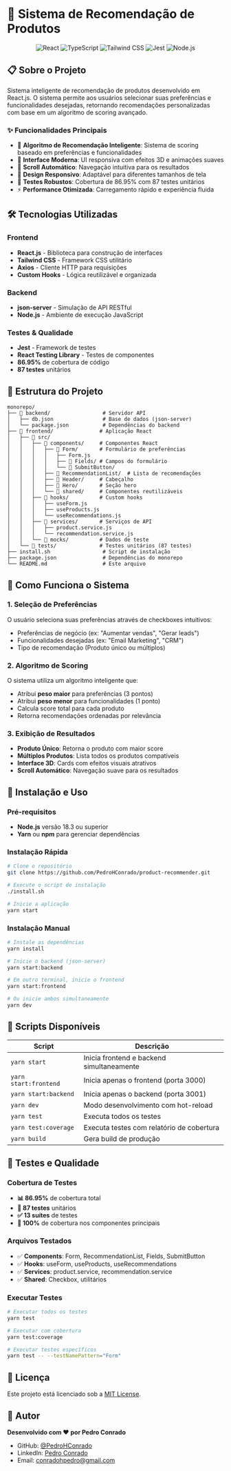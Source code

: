 # 🚀 Sistema de Recomendação de Produtos

<div align="center">
  
![React](https://img.shields.io/badge/React-18.0+-61DAFB?style=for-the-badge&logo=react&logoColor=white)
![TypeScript](https://img.shields.io/badge/JavaScript-ES6+-F7DF1E?style=for-the-badge&logo=javascript&logoColor=black)
![Tailwind CSS](https://img.shields.io/badge/Tailwind%20CSS-3.0+-38B2AC?style=for-the-badge&logo=tailwind-css&logoColor=white)
![Jest](https://img.shields.io/badge/Jest-86.95%25-C21325?style=for-the-badge&logo=jest&logoColor=white)
![Node.js](https://img.shields.io/badge/Node.js-18.3+-339933?style=for-the-badge&logo=nodedotjs&logoColor=white)

</div>

## 📋 Sobre o Projeto

Sistema inteligente de recomendação de produtos desenvolvido em React.js. O sistema permite aos usuários selecionar suas preferências e funcionalidades desejadas, retornando recomendações personalizadas com base em um algoritmo de scoring avançado.

### ✨ Funcionalidades Principais

- 🎯 **Algoritmo de Recomendação Inteligente**: Sistema de scoring baseado em preferências e funcionalidades
- 🎨 **Interface Moderna**: UI responsiva com efeitos 3D e animações suaves
- 🔄 **Scroll Automático**: Navegação intuitiva para os resultados
- 📱 **Design Responsivo**: Adaptável para diferentes tamanhos de tela
- 🧪 **Testes Robustos**: Cobertura de 86.95% com 87 testes unitários
- ⚡ **Performance Otimizada**: Carregamento rápido e experiência fluida

## 🛠️ Tecnologias Utilizadas

### Frontend
- **React.js** - Biblioteca para construção de interfaces
- **Tailwind CSS** - Framework CSS utilitário
- **Axios** - Cliente HTTP para requisições
- **Custom Hooks** - Lógica reutilizável e organizada

### Backend
- **json-server** - Simulação de API RESTful
- **Node.js** - Ambiente de execução JavaScript

### Testes & Qualidade
- **Jest** - Framework de testes
- **React Testing Library** - Testes de componentes
- **86.95%** de cobertura de código
- **87 testes** unitários

## 📁 Estrutura do Projeto

```
monorepo/
├── 📁 backend/                 # Servidor API
│   ├── db.json                # Base de dados (json-server)
│   └── package.json           # Dependências do backend
├── 📁 frontend/               # Aplicação React
│   ├── 📁 src/
│   │   ├── 📁 components/     # Componentes React
│   │   │   ├── 📁 Form/       # Formulário de preferências
│   │   │   │   ├── Form.js
│   │   │   │   ├── 📁 Fields/ # Campos do formulário
│   │   │   │   └── 📁 SubmitButton/
│   │   │   ├── 📁 RecommendationList/  # Lista de recomendações
│   │   │   ├── 📁 Header/     # Cabeçalho
│   │   │   ├── 📁 Hero/       # Seção hero
│   │   │   └── 📁 shared/     # Componentes reutilizáveis
│   │   ├── 📁 hooks/          # Custom hooks
│   │   │   ├── useForm.js
│   │   │   ├── useProducts.js
│   │   │   └── useRecommendations.js
│   │   ├── 📁 services/       # Serviços de API
│   │   │   ├── product.service.js
│   │   │   └── recommendation.service.js
│   │   └── 📁 mocks/          # Dados de teste
│   └── 📁 tests/              # Testes unitários (87 testes)
├── install.sh                 # Script de instalação
├── package.json               # Dependências do monorepo
└── README.md                  # Este arquivo
```

## 🎯 Como Funciona o Sistema

### 1. **Seleção de Preferências**
O usuário seleciona suas preferências através de checkboxes intuitivos:
- Preferências de negócio (ex: "Aumentar vendas", "Gerar leads")
- Funcionalidades desejadas (ex: "Email Marketing", "CRM")
- Tipo de recomendação (Produto único ou múltiplos)

### 2. **Algoritmo de Scoring**
O sistema utiliza um algoritmo inteligente que:
- Atribui **peso maior** para preferências (3 pontos)
- Atribui **peso menor** para funcionalidades (1 ponto)
- Calcula score total para cada produto
- Retorna recomendações ordenadas por relevância

### 3. **Exibição de Resultados**
- **Produto Único**: Retorna o produto com maior score
- **Múltiplos Produtos**: Lista todos os produtos compatíveis
- **Interface 3D**: Cards com efeitos visuais atrativos
- **Scroll Automático**: Navegação suave para os resultados

## 🚀 Instalação e Uso

### Pré-requisitos

- **Node.js** versão 18.3 ou superior
- **Yarn** ou **npm** para gerenciar dependências

### Instalação Rápida

```bash
# Clone o repositório
git clone https://github.com/PedroHConrado/product-recommender.git

# Execute o script de instalação
./install.sh

# Inicie a aplicação
yarn start
```

### Instalação Manual

```bash
# Instale as dependências
yarn install

# Inicie o backend (json-server)
yarn start:backend

# Em outro terminal, inicie o frontend
yarn start:frontend

# Ou inicie ambos simultaneamente
yarn dev
```

## 📜 Scripts Disponíveis

| Script | Descrição |
|--------|-----------|
| `yarn start` | Inicia frontend e backend simultaneamente |
| `yarn start:frontend` | Inicia apenas o frontend (porta 3000) |
| `yarn start:backend` | Inicia apenas o backend (porta 3001) |
| `yarn dev` | Modo desenvolvimento com hot-reload |
| `yarn test` | Executa todos os testes |
| `yarn test:coverage` | Executa testes com relatório de cobertura |
| `yarn build` | Gera build de produção |

## 🧪 Testes e Qualidade

### Cobertura de Testes
- **📊 86.95%** de cobertura total
- **🧪 87 testes** unitários
- **✅ 13 suítes** de testes
- **🎯 100%** de cobertura nos componentes principais

### Arquivos Testados
- ✅ **Components**: Form, RecommendationList, Fields, SubmitButton
- ✅ **Hooks**: useForm, useProducts, useRecommendations
- ✅ **Services**: product.service, recommendation.service
- ✅ **Shared**: Checkbox, utilitários

### Executar Testes
```bash
# Executar todos os testes
yarn test

# Executar com cobertura
yarn test:coverage

# Executar testes específicos
yarn test -- --testNamePattern="Form"
```

## 📝 Licença

Este projeto está licenciado sob a [MIT License](LICENSE).

## 👤 Autor

**Desenvolvido com ❤️ por Pedro Conrado**

- GitHub: [@PedroHConrado](https://github.com/PedroHConrado)
- LinkedIn: [Pedro Conrado](https://linkedin.com/in/pedrohconrado)
- Email: conradohpedro@gmail.com

